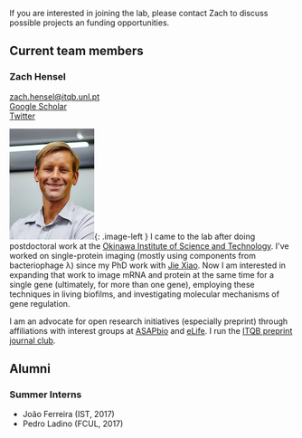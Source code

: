 If you are interested in joining the lab, please contact Zach to discuss possible projects an funding opportunities.

## Current team members

### Zach Hensel

[zach.hensel@itqb.unl.pt](mailto:zach.hensel@itqb.unl.pt)  
[Google Scholar](https://scholar.google.pt/citations?user=QwsENLQAAAAJ&hl=en)  
[Twitter](https://twitter.com/alchemytoday)

![Zach](img/zach.jpg){: .image-left } I came to the lab after doing postdoctoral work at the [Okinawa Institute of Science and Technology](https://www.oist.jp/). I've worked on single-protein imaging (mostly using components from bacteriophage λ) since my PhD work with [Jie Xiao](http://xiao.med.jhmi.edu/). Now I am interested in expanding that work to image mRNA and protein at the same time for a single gene (ultimately, for more than one gene), employing these techniques in living biofilms, and investigating molecular mechanisms of gene regulation.

I am an advocate for open research initiatives (especially preprint) through affiliations with interest groups at [ASAPbio](http://asapbio.org/asapbio-ambassadors) and [eLife](https://elifesciences.org/inside-elife/912b0679/early-career-advisory-group-elife-welcomes-150-ambassadors-of-good-practice-in-science). I run the [ITQB preprint journal club](https://www.prereview.org/users/172741/articles/210868-itqb-preprint-journal-club-9-nov-2017).

## Alumni

### Summer Interns

* João Ferreira (IST, 2017)
* Pedro Ladino (FCUL, 2017)